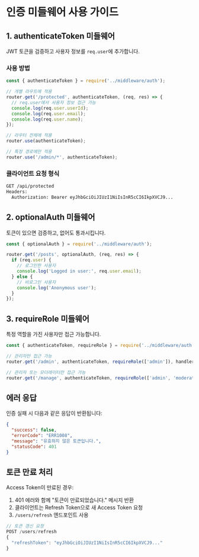 # 인증 미들웨어 사용 가이드

## 1. authenticateToken 미들웨어

JWT 토큰을 검증하고 사용자 정보를 `req.user`에 추가합니다.

### 사용 방법

```javascript
const { authenticateToken } = require('../middleware/auth');

// 개별 라우트에 적용
router.get('/protected', authenticateToken, (req, res) => {
  // req.user에서 사용자 정보 접근 가능
  console.log(req.user.userId);
  console.log(req.user.email);
  console.log(req.user.name);
});

// 라우터 전체에 적용
router.use(authenticateToken);

// 특정 경로에만 적용
router.use('/admin/*', authenticateToken);
```

### 클라이언트 요청 형식

```bash
GET /api/protected
Headers:
  Authorization: Bearer eyJhbGciOiJIUzI1NiIsInR5cCI6IkpXVCJ9...
```

## 2. optionalAuth 미들웨어

토큰이 있으면 검증하고, 없어도 통과시킵니다.

```javascript
const { optionalAuth } = require('../middleware/auth');

router.get('/posts', optionalAuth, (req, res) => {
  if (req.user) {
    // 로그인한 사용자
    console.log('Logged in user:', req.user.email);
  } else {
    // 비로그인 사용자
    console.log('Anonymous user');
  }
});
```

## 3. requireRole 미들웨어

특정 역할을 가진 사용자만 접근 가능합니다.

```javascript
const { authenticateToken, requireRole } = require('../middleware/auth');

// 관리자만 접근 가능
router.get('/admin', authenticateToken, requireRole(['admin']), handler);

// 관리자 또는 모더레이터만 접근 가능
router.get('/manage', authenticateToken, requireRole(['admin', 'moderator']), handler);
```

## 에러 응답

인증 실패 시 다음과 같은 응답이 반환됩니다:

```json
{
  "success": false,
  "errorCode": "ERR1008",
  "message": "유효하지 않은 토큰입니다.",
  "statusCode": 401
}
```

## 토큰 만료 처리

Access Token이 만료된 경우:
1. 401 에러와 함께 "토큰이 만료되었습니다." 메시지 반환
2. 클라이언트는 Refresh Token으로 새 Access Token 요청
3. `/users/refresh` 엔드포인트 사용

```javascript
// 토큰 갱신 요청
POST /users/refresh
{
  "refreshToken": "eyJhbGciOiJIUzI1NiIsInR5cCI6IkpXVCJ9..."
}
```